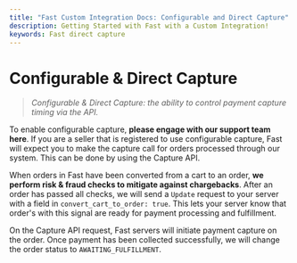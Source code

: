 ```yaml
---
title: "Fast Custom Integration Docs: Configurable and Direct Capture"
description: Getting Started with Fast with a Custom Integration!
keywords: Fast direct capture
---
```


# Configurable & Direct Capture

> _Configurable & Direct Capture: the ability to control payment capture timing via the API._

To enable configurable capture, **please engage with our support team here**. If you are a seller that is registered to use configurable capture, Fast will expect you to make the capture call for orders processed through our system. This can be done by using the Capture API.

When orders in Fast have been converted from a cart to an order, **we perform risk & fraud checks to mitigate against chargebacks**. After an order has passed all checks, we will send a `Update` request to your server with a field in `convert_cart_to_order: true`. This lets your server know that order's with this signal are ready for payment processing and fulfillment.

On the Capture API request, Fast servers will initiate payment capture on the order. Once payment has been collected successfully, we will change the order status to `AWAITING_FULFILLMENT`.
